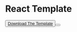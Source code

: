 # React Template

<Button>
    <a href="https://github.com/orelhassid/Templates/archive/React.zip">Download The Template</a>
<Button>
